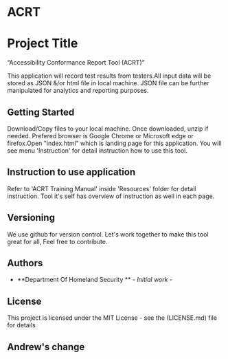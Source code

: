 # ACRT
# Project Title
“Accessibility Conformance Report Tool (ACRT)” 

This application will record test results from testers.All input data will be stored as JSON &/or html file in local machine. JSON file can be further manipulated for analytics and reporting purposes. 

## Getting Started
Download/Copy files to your local machine. Once downloaded, unzip if needed. Prefered browser is Google Chrome or Microsoft edge or firefox.Open "index.html"  which is landing page for this application. You will see menu 'Instruction' for detail instruction how to use this tool. 


## Instruction to use application
Refer to 'ACRT Training Manual' inside 'Resources' folder for detail instruction. 
Tool it's self has overview of instruction as well in each page. 

## Versioning

We use github for version control. Let's work together to make this tool great for all, Feel free to contribute. 

## Authors

* **Department Of Homeland Security ** - *Initial work* - 



## License

This project is licensed under the MIT License - see the (LICENSE.md) file for details

## Andrew's change